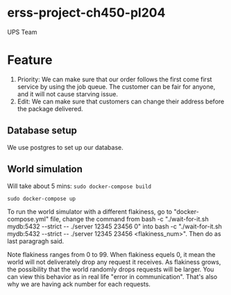 # erss-project-ch450-pl204

UPS Team

# Feature

1.	Priority: We can make sure that our order follows the first come first service by using the job queue. The customer can be fair for anyone, and it will not cause starving issue.
2.	Edit: We can make sure that customers can change their address before the package delivered.



## Database setup

We use postgres to set up our database.

## World simulation
Will take about 5 mins:
`sudo docker-compose build`

`sudo docker-compose up`



To run the world simulator with a different flakiness, go to "docker-compose.yml" file, change the command from bash -c "./wait-for-it.sh mydb:5432 --strict -- ./server 12345 23456 0" into bash -c "./wait-for-it.sh mydb:5432 --strict -- ./server 12345 23456 <flakiness_num>". Then do as last paragragh said.

Note flakiness ranges from 0 to 99. When flakiness equels 0, it mean the world will not deliverately drop any request it receives. As flakiness grows, the possibility that the world randomly drops requests will be larger. You can view this behavior as in real life "error in communication". That's also why we are having ack number for each requests.



